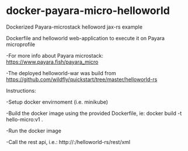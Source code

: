 # docker-payara-micro-helloworld
Dockerized Payara-microstack helloword jax-rs example

Dockerfile and helloworld web-application to execute it on Payara microprofile

-For more info about Payara microstack: https://www.payara.fish/payara_micro

-The deployed helloworld-war was build from https://github.com/wildfly/quickstart/tree/master/helloworld-rs

Instructions:

-Setup docker envirnoment (i.e. minikube)

-Build the docker image using the provided Dockerfile, ie: docker build -t hello-micro:v1 .

-Run the docker image

-Call the rest api, i.e.: http://<your-ip>:<port>/helloworld-rs/rest/xml

